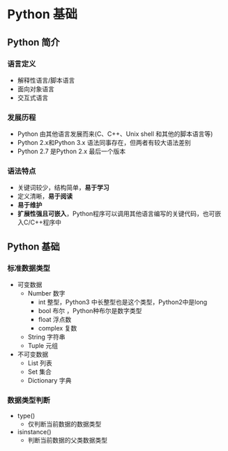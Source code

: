 # Python 基础
## Python 简介
### 语言定义
* 解释性语言/脚本语言
* 面向对象语言
* 交互式语言

### 发展历程
* Python 由其他语言发展而来(C、C++、Unix shell 和其他的脚本语言等)
* Python 2.x和Python 3.x 语法同事存在，但两者有较大语法差别
* Python 2.7 是Python 2.x 最后一个版本

### 语法特点
* 关键词较少，结构简单，**易于学习**
* 定义清晰，**易于阅读**
* **易于维护**
* **扩展性强且可嵌入**，Python程序可以调用其他语言编写的关键代码，也可嵌入C/C++程序中

## Python 基础
### 标准数据类型
* 可变数据
	* Number 数字
		* int 整型，Python3 中长整型也是这个类型，Python2中是long
		* bool 布尔 ，Python种布尔是数字类型
		* float 浮点数
		* complex 复数
	* String 字符串
	* Tuple 元组
* 不可变数据
	* List 列表
	* Set 集合
	* Dictionary 字典

### 数据类型判断
* type()
	* 仅判断当前数据的数据类型
* isinstance()
	* 判断当前数据的父类数据类型